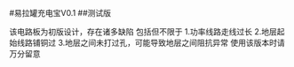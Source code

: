 #易拉罐充电宝V0.1
##测试版

该电路板为初版设计，存在诸多缺陷
包括但不限于
  1.功率线路走线过长
  2.地层起始线路铺铜过
  3.地层之间未打过孔，可能导致地层之间阻抗异常
使用该版本时请万分留意
